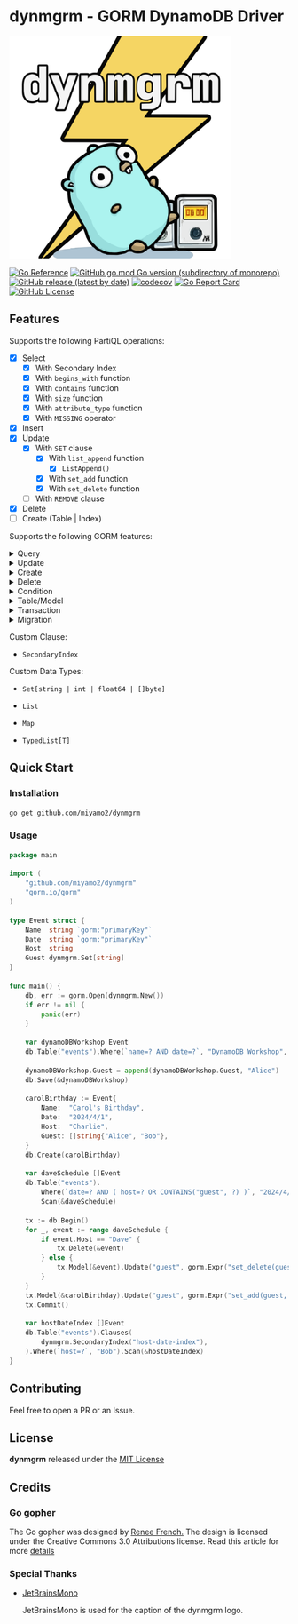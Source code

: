 # dynmgrm - GORM DynamoDB Driver

<img src=".assets/logo/svg/dynmgrm_logo_with_caption.svg" width="400" alt="logo">

[![Go Reference](https://pkg.go.dev/badge/github.com/miyamo2/dynmgrm.svg)](https://pkg.go.dev/github.com/miyamo2/dynmgrm)
[![GitHub go.mod Go version (subdirectory of monorepo)](https://img.shields.io/github/go-mod/go-version/miyamo2/dynmgrm?logo=go)](https://img.shields.io/github/go-mod/go-version/miyamo2/dynmgrm?logo=go)
[![GitHub release (latest by date)](https://img.shields.io/github/v/release/miyamo2/dynmgrm)](https://img.shields.io/github/v/release/miyamo2/dynmgrm)
[![codecov](https://codecov.io/gh/miyamo2/dynmgrm/graph/badge.svg?token=QLIVB3ESVD)](https://codecov.io/gh/miyamo2/dynmgrm)
[![Go Report Card](https://goreportcard.com/badge/github.com/miyamo2/dynmgrm)](https://goreportcard.com/report/github.com/miyamo2/dynmgrm)
[![GitHub License](https://img.shields.io/github/license/miyamo2/dynmgrm?&color=blue)](https://img.shields.io/github/license/miyamo2/dynmgrm?&color=blue)

## Features

Supports the following PartiQL operations:

- [x] Select
  - [x] With Secondary Index
  - [x] With `begins_with` function
  - [x] With `contains` function
  - [x] With `size` function
  - [x] With `attribute_type` function
  - [x] With `MISSING` operator
- [x] Insert
- [x] Update
  - [x] With `SET` clause
    - [x] With `list_append` function
      - [x] `ListAppend()`
    - [x] With `set_add` function
    - [x] With `set_delete` function
  - [ ] With `REMOVE` clause
- [x] Delete
- [ ] Create (Table | Index)

Supports the following GORM features:

<details>
<summary>Query</summary>

- [x] `Select`
- [x] `Find`
- [x] `Scan`

</details>

<details>
<summary>Update</summary>

- [x] `Update`
- [x] `Updates`
- [x] `Save`

</details>

<details>
<summary>Create</summary>

- [x] `Create`

</details>

<details>
<summary>Delete</summary>

- [x] `Delete`

</details>

<details>
<summary>Condition</summary>

- [x] `Where`
- [x] `Not`
- [x] `Or`

</details>

<details>
<summary>Table/Model</summary>

- [x] `Table`
- [x] `Model` ※ Combination with Secondary Index are not supported.

</details>

<details>
<summary>Transaction</summary>

  - [x] `Begin`
  - [x] `Commit`
  - [x] `Rollback`
  - [x] `Transaction`

※ Supports only Insert, Update, and Delete.

</details>

<details>
<summary>Migration</summary>

- [ ] `AutoMigrate`
- [ ] `CurrentDatabase`
- [ ] `FullDataTypeOf`
- [ ] `CreateTable`
- [ ] `DropTable`
- [ ] `HasTable`
- [ ] `RenameTable`
- [ ] `GetTables`
- [ ] `AddColumn`
- [ ] `DropColumn`
- [ ] `AlterColumn`
- [ ] `MigrateColumn`
- [ ] `HasColumn`
- [ ] `RenameColumn`
- [ ] `ColumnTypes`
- [ ] `CreateView`
- [ ] `DropView`
- [ ] `CreateConstraint`
- [ ] `DropConstraint`
- [ ] `HasConstraint`
- [ ] `CreateIndex`
- [ ] `DropIndex`
- [ ] `HasIndex`
- [ ] `RenameIndex`

</details>

Custom Clause:

- `SecondaryIndex`

Custom Data Types:

- `Set[string | int | float64 | []byte]`

- `List`

- `Map`

- `TypedList[T]`

## Quick Start

### Installation

```sh
go get github.com/miyamo2/dynmgrm
```

### Usage

```go
package main

import (
	"github.com/miyamo2/dynmgrm"
	"gorm.io/gorm"
)

type Event struct {
	Name  string `gorm:"primaryKey"`
	Date  string `gorm:"primaryKey"`
	Host  string
	Guest dynmgrm.Set[string]
}

func main() {
	db, err := gorm.Open(dynmgrm.New())
	if err != nil {
		panic(err)
	}

	var dynamoDBWorkshop Event
	db.Table("events").Where(`name=? AND date=?`, "DynamoDB Workshop", "2024/3/25").Scan(&dynamoDBWorkshop)

	dynamoDBWorkshop.Guest = append(dynamoDBWorkshop.Guest, "Alice")
	db.Save(&dynamoDBWorkshop)

	carolBirthday := Event{
		Name:  "Carol's Birthday",
		Date:  "2024/4/1",
		Host:  "Charlie",
		Guest: []string{"Alice", "Bob"},
	}
	db.Create(carolBirthday)

	var daveSchedule []Event
	db.Table("events").
		Where(`date=? AND ( host=? OR CONTAINS("guest", ?) )`, "2024/4/1", "Dave", "Dave").
		Scan(&daveSchedule)

	tx := db.Begin()
	for _, event := range daveSchedule {
		if event.Host == "Dave" {
			tx.Delete(&event)
		} else {
			tx.Model(&event).Update("guest", gorm.Expr("set_delete(guest, ?)", dynmgrm.Set[string]{"Dave"}))
		}
	}
	tx.Model(&carolBirthday).Update("guest", gorm.Expr("set_add(guest, ?)", dynmgrm.Set[string]{"Dave"}))
	tx.Commit()

	var hostDateIndex []Event
	db.Table("events").Clauses(
		dynmgrm.SecondaryIndex("host-date-index"),
	).Where(`host=?`, "Bob").Scan(&hostDateIndex)
}
```

## Contributing

Feel free to open a PR or an Issue.

## License

**dynmgrm** released under the [MIT License](https://github.com/miyamo2/dynmgrm/blob/master/LICENSE)

## Credits

### Go gopher

The Go gopher was designed by [Renee French.](http://reneefrench.blogspot.com/)
The design is licensed under the Creative Commons 3.0 Attributions license.
Read this article for more [details](https://go.dev/blog/gopher)

### Special Thanks

- [JetBrainsMono](https://github.com/JetBrains/JetBrainsMono)

	JetBrainsMono is used for the caption of the dynmgrm logo.